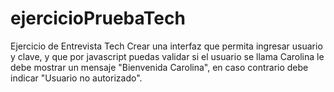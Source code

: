 # ejercicioPruebaTech
Ejercicio de Entrevista Tech
Crear una interfaz que permita ingresar usuario y clave, y que por javascript puedas validar si el usuario se llama Carolina le debe mostrar un mensaje "Bienvenida Carolina", en caso contrario debe indicar "Usuario no autorizado".
